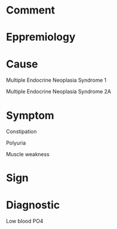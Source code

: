# Comment

# Eppremiology

# Cause

Multiple Endocrine Neoplasia Syndrome 1

Multiple Endocrine Neoplasia Syndrome 2A

# Symptom

Constipation

Polyuria

Muscle weakness

# Sign

# Diagnostic

Low blood PO4
